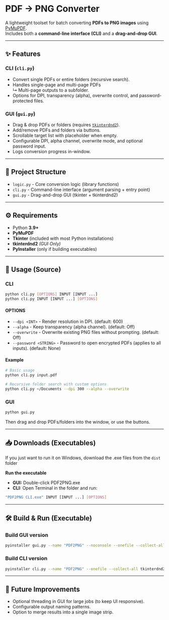 # PDF → PNG Converter

A lightweight toolset for batch converting **PDFs to PNG images** using [PyMuPDF](https://pymupdf.readthedocs.io/).  
Includes both a **command-line interface (CLI)** and a **drag-and-drop GUI**.

---

## ✨ Features

### CLI (`cli.py`)
- Convert single PDFs or entire folders (recursive search).
- Handles single-page and multi-page PDFs  
  ↳ Multi-page outputs to a subfolder.
- Options for DPI, transparency (alpha), overwrite control, and password-protected files.

### GUI (`gui.py`)
- Drag & drop PDFs or folders (requires [`tkinterdnd2`](https://pypi.org/project/tkinterdnd2/)).
- Add/remove PDFs and folders via buttons.
- Scrollable target list with placeholder when empty.
- Configurable DPI, alpha channel, overwrite mode, and optional password input.
- Logs conversion progress in-window.

---

## 📂 Project Structure
- `logic.py` - Core conversion logic (library functions)
- `cli.py` - Command-line interface (argument parsing + entry point)
- `gui.py` - Drag-and-drop GUI (tkinter + tkinterdnd2)

---

## ⚙️ Requirements
- Python **3.9+**
- **PyMuPDF**
- **Tkinter** (included with most Python installations)
- **tkinterdnd2** *(GUI Only)*
- **PyInstaller** (only if building executables)

---

## 🚀 Usage (Source)

### CLI
```bash
python cli.py [OPTIONS] INPUT [INPUT ...]
python cli.py INPUT [INPUT ...] [OPTIONS]
```
#### OPTIONS
- `--dpi <INT>` - Render resolution in DPI. (default: 600)
- `--alpha` - Keep transparency (alpha channel). (default: Off)
- `--overwrite` - Overwrite existing PNG files without prompting. (default: Off)
- `--password <STRING>` - Password to open encrypted PDFs (applies to all inputs). (default: None)

#### Example
```bash
# Basic usage
python cli.py input.pdf

# Recursive folder search with custom options
python cli.py ~/Documents --dpi 300 --alpha --overwrite
```

### GUI
```bash
python gui.py
```
Then drag and drop PDFs/folders into the window, or use the buttons.

---

## 📥 Downloads (Executables)
If you just want to run it on Windows, download the .exe files from the `dist` folder

**Run the executable**
- **GUI:** Double-click PDF2PNG.exe
- **CLI:** Open Terminal in the folder and run:
```bash
"PDF2PNG CLI.exe" INPUT [INPUT ...] [OPTIONS]
```

---

## 🛠️ Build & Run (Executable)

### Build GUI version
```bash
pyinstaller gui.py --name "PDF2PNG" --noconsole --onefile --collect-all tkinterdnd2 --collect-all pymupdf --icon ./icon/icon.ico
```

### Build CLI version
```bash
pyinstaller cli.py --name "PDF2PNG" --onefile --collect-all tkinterdnd2 --collect-all pymupdf --icon ./icon/icon.ico
```

---

## 🔮 Future Improvements
- Optional threading in GUI for large jobs (to keep UI responsive).
- Configurable output naming patterns.
- Option to merge results into a single image strip.
